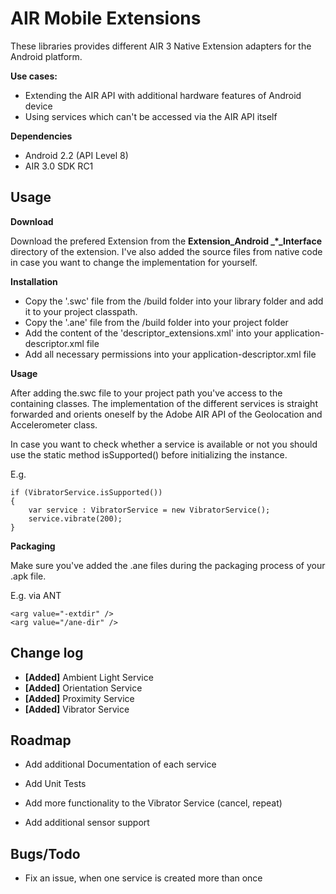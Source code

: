 AIR Mobile Extensions
==================

These libraries provides different AIR 3 Native Extension adapters for the Android platform.

**Use cases:**

- Extending the AIR API with additional hardware features of Android device
- Using services which can't be accessed via the AIR API itself

**Dependencies**

- Android 2.2 (API Level 8)
- AIR 3.0 SDK RC1

Usage
-----

**Download**

Download the prefered Extension from the **Extension_Android _*_Interface** directory of the extension. I've also added the source files from native code in case you want to change the implementation for yourself.

**Installation**

* Copy the '.swc' file from the /build folder into your library folder and add it to your project classpath.
* Copy the '.ane' file from the /build folder into your project folder 
* Add the content of the 'descriptor_extensions.xml' into your application-descriptor.xml file
* Add all necessary permissions into your application-descriptor.xml file

**Usage**

After adding the.swc file to your project path you've access to the containing classes. The implementation of the different services is straight forwarded and orients oneself by the Adobe AIR API of the Geolocation and Accelerometer class.

In case you want to check whether a service is available or not you should use the static method isSupported() before initializing the instance.

E.g.

	if (VibratorService.isSupported())
	{
		var service : VibratorService = new VibratorService();
		service.vibrate(200);
	}

**Packaging**

Make sure you've added the .ane files during the packaging process of your .apk file.

E.g. via ANT

	<arg value="-extdir" />
	<arg value="/ane-dir" />


Change log
----------
* **[Added]** Ambient Light Service
* **[Added]** Orientation Service
* **[Added]** Proximity Service
* **[Added]** Vibrator Service 

Roadmap
-------
- Add additional Documentation of each service

- Add Unit Tests
- Add more functionality to the Vibrator Service (cancel, repeat)
- Add additional sensor support

Bugs/Todo
-------
- Fix an issue, when one service is created more than once